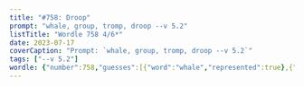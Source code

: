 ```yaml
---
title: "#758: Droop"
prompt: "whale, group, tromp, droop --v 5.2"
listTitle: "Wordle 758 4/6*"
date: 2023-07-17
coverCaption: "Prompt: `whale, group, tromp, droop --v 5.2`"
tags: ["--v 5.2"]
wordle: {"number":758,"guesses":[{"word":"whale","represented":true},{"word":"group","represented":true},{"word":"tromp","represented":false},{"word":"droop","represented":null}],"yes_count":2}
---
```

